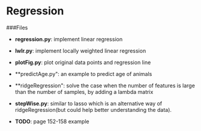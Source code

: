 Regression
==========

###Files
- **regression.py**: implement linear regression
- **lwlr.py**: implement locally weighted linear regression 
- **plotFig.py**: plot original data points and regression line
- **predictAge.py": an example to predict age of animals
- **ridgeRegression": solve the case when the number of features is large than the number of samples, by adding a lambda matrix
- **stepWise.py**: similar to lasso which is an alternative way of ridgeRegression(but could help better understanding the data). 

- **TODO**: page 152-158 example

